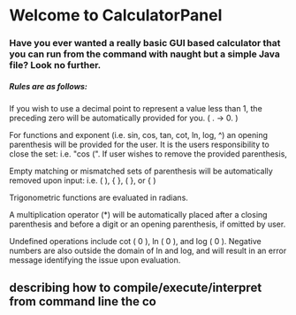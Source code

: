 # Welcome to CalculatorPanel

### Have you ever wanted a really basic GUI based calculator that you can run from the command with naught but a simple Java file? Look no further.

##### Rules are as follows:
If you wish to use a decimal point to represent a value less than 1,
the preceding zero will be automatically provided for you. ( . -> 0. )

For functions and exponent (i.e. sin, cos, tan, cot, ln, log, ^) an opening parenthesis will be provided
for the user. It is the users responsibility to close the set: i.e. "cos (". If user wishes to remove the provided parenthesis,

Empty matching or mismatched sets of parenthesis will be automatically removed upon input: i.e. ( ), { }, ( }, or { )

Trigonometric functions are evaluated in radians.

A multiplication operator (*) will be automatically placed after a closing parenthesis and before a digit or an opening parenthesis, if omitted by user.

Undefined operations include cot ( 0 ), ln ( 0 ), and log ( 0 ). Negative numbers are also outside the domain of ln and log, and will result in an error message identifying the issue upon evaluation.
## describing how to compile/execute/interpret from  command line the co
